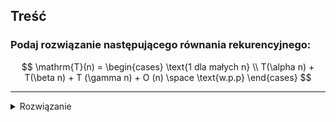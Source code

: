 ## Treść

### Podaj rozwiązanie następującego równania rekurencyjnego:
$$
\mathrm{T}(n) = \begin{cases}
    \text{1 dla małych n} \\
    T(\alpha n) + T(\beta n) + T (\gamma n) + O (n) \space \text{w.p.p}
\end{cases}
$$

------
<details><summary>Rozwiązanie</summary>
<p>
  
  Rozwiązanie trzeba pokazać na drzewie wywołań rekurencyjnych. Pokazać ograniczenie głębokości tego drzewa.
  


